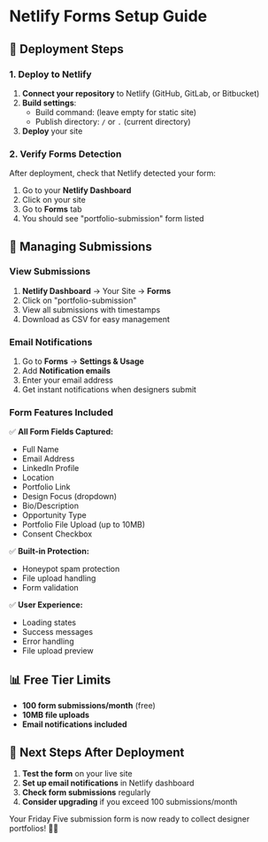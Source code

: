 # Netlify Forms Setup Guide

## 🚀 Deployment Steps

### 1. Deploy to Netlify
1. **Connect your repository** to Netlify (GitHub, GitLab, or Bitbucket)
2. **Build settings**: 
   - Build command: (leave empty for static site)
   - Publish directory: `/` or `.` (current directory)
3. **Deploy** your site

### 2. Verify Forms Detection
After deployment, check that Netlify detected your form:
1. Go to your **Netlify Dashboard**
2. Click on your site
3. Go to **Forms** tab
4. You should see "portfolio-submission" form listed

## 📧 Managing Submissions

### View Submissions
1. **Netlify Dashboard** → Your Site → **Forms**
2. Click on "portfolio-submission"
3. View all submissions with timestamps
4. Download as CSV for easy management

### Email Notifications
1. Go to **Forms** → **Settings & Usage**
2. Add **Notification emails**
3. Enter your email address
4. Get instant notifications when designers submit

### Form Features Included

✅ **All Form Fields Captured:**
- Full Name
- Email Address  
- LinkedIn Profile
- Location
- Portfolio Link
- Design Focus (dropdown)
- Bio/Description
- Opportunity Type
- Portfolio File Upload (up to 10MB)
- Consent Checkbox

✅ **Built-in Protection:**
- Honeypot spam protection
- File upload handling
- Form validation

✅ **User Experience:**
- Loading states
- Success messages
- Error handling
- File upload preview

## 📊 Free Tier Limits
- **100 form submissions/month** (free)
- **10MB file uploads**
- **Email notifications included**

## 🎯 Next Steps After Deployment

1. **Test the form** on your live site
2. **Set up email notifications** in Netlify dashboard
3. **Check form submissions** regularly
4. **Consider upgrading** if you exceed 100 submissions/month

Your Friday Five submission form is now ready to collect designer portfolios! 🎨✨ 
